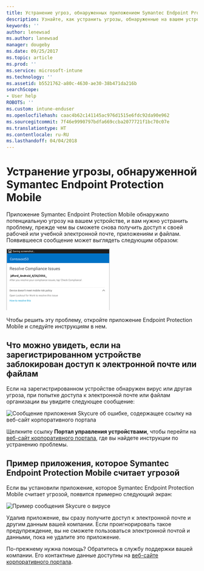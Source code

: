```yaml
---
title: Устранение угроз, обнаруженных приложением Symantec Endpoint Protection Mobile для Android | Документы Майкрософт
description: Узнайте, как устранить угрозы, обнаруженные на вашем устройстве Android.
keywords: ''
author: lenewsad
ms.author: lanewsad
manager: dougeby
ms.date: 09/25/2017
ms.topic: article
ms.prod: ''
ms.service: microsoft-intune
ms.technology: ''
ms.assetid: b5521762-a80c-4630-ae30-38b471da216b
searchScope:
- User help
ROBOTS: ''
ms.custom: intune-enduser
ms.openlocfilehash: caac4b62c141145ac976d1515e6fdc92da90e962
ms.sourcegitcommit: 7f46e9990797bdfa669ccba2077721f1bc70c07e
ms.translationtype: HT
ms.contentlocale: ru-RU
ms.lasthandoff: 04/04/2018
---
```

# <a name="resolve-a-threat-found-by-symantec-endpoint-protection-mobile"></a>Устранение угрозы, обнаруженной Symantec Endpoint Protection Mobile

Приложение Symantec Endpoint Protection Mobile обнаружило потенциальную угрозу на вашем устройстве, и вам нужно устранить проблему, прежде чем вы сможете снова получить доступ к своей рабочей или учебной электронной почте, приложениям и файлам. Появившееся сообщение может выглядеть следующим образом:

![Приложение Skycure обнаружило на устройстве угрозу](./media/lookout-threat-found-android.png)

Чтобы решить эту проблему, откройте приложение Endpoint Protection Mobile и следуйте инструкциям в нем.

## <a name="what-you-might-see-if-your-enrolled-device-is-blocked-from-accessing-email-or-files"></a>Что можно увидеть, если на зарегистрированном устройстве заблокирован доступ к электронной почте или файлам

Если на зарегистрированном устройстве обнаружен вирус или другая угроза, при попытке доступа к электронной почте или файлам организации вы увидите следующее сообщение:

![Сообщение приложения Skycure об ошибке, содержащее ссылку на веб-сайт корпоративного портала](./media/skycure-list-of-potential-issues-android.png)

Щелкните ссылку **Портал управления устройствами**, чтобы перейти на [веб-сайт корпоративного портала](https://portal.manage.microsoft.com#HelpDeskDialog), где вы найдете инструкции по устранению проблемы.

## <a name="example-of-an-app-that-symantec-endpoint-protection-mobile-sees-as-a-threat"></a>Пример приложения, которое Symantec Endpoint Protection Mobile считает угрозой

Если вы установили приложение, которое Symantec Endpoint Protection Mobile считает угрозой, появится примерно следующий экран:

![Пример сообщения Skycure о вирусе](./media/skycure-virus-alert-android.png)

Удалив приложение, вы сразу получите доступ к электронной почте и другим данным вашей компании. Если проигнорировать такое предупреждение, вы не сможете пользоваться электронной почтой и данными, пока не удалите это приложение.

По-прежнему нужна помощь? Обратитесь в службу поддержки вашей компании. Его контактные данные доступны на [веб-сайте корпоративного портала](https://portal.manage.microsoft.com#HelpDeskDialog).

